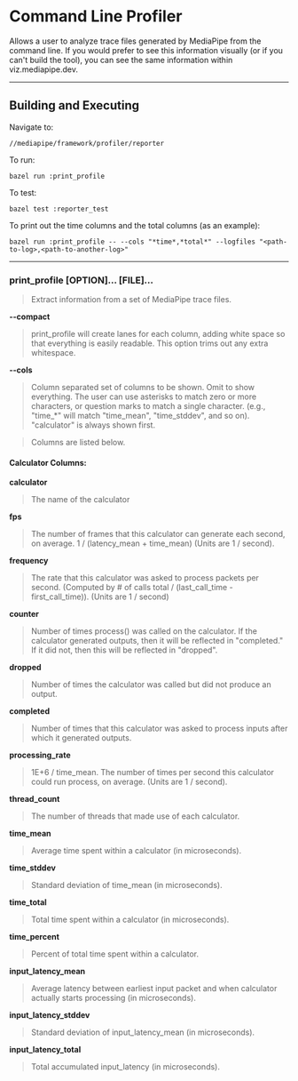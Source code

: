 # Command Line Profiler

Allows a user to analyze trace files generated by MediaPipe from the command
line. If you would prefer to see this information visually (or if you can't
build the tool), you can see the same information within viz.mediapipe.dev.

---

## Building and Executing

Navigate to:

    //mediapipe/framework/profiler/reporter

To run:

    bazel run :print_profile

To test:

    bazel test :reporter_test

To print out the time columns and the total columns (as an example):

    bazel run :print_profile -- --cols "*time*,*total*" --logfiles "<path-to-log>,<path-to-another-log>"


---

### print_profile [OPTION]... [FILE]...
> Extract information from a set of MediaPipe trace files.

**--compact**
> print_profile will create lanes for each column, adding white space so that
everything is easily readable. This option trims out any extra whitespace.

**--cols**
> Column separated set of columns to be shown. Omit to show everything. The user
can use asterisks to match zero or more characters, or question marks to match a
single character. (e.g., "time_*" will match "time_mean", "time_stddev", and so
on).  "calculator" is always shown first.

> Columns are listed below.

#### Calculator Columns:

**calculator**
> The name of the calculator

**fps**
> The number of frames that this calculator can generate each second, on
average. 1 / (latency_mean + time_mean) (Units are 1 / second).

**frequency**

> The rate that this calculator was asked to process packets per second.
(Computed by # of calls total / (last_call_time - first_call_time)).  (Units are
1 / second)

**counter**
> Number of times process() was called on the calculator. If the calculator
generated outputs, then it will be reflected in "completed." If it did not, then
this will be reflected in "dropped".

**dropped**
> Number of times the calculator was called but did not produce an output.

**completed**
> Number of times that this calculator was asked to process inputs after which
it generated outputs.

**processing_rate**
> 1E+6 / time_mean.  The number of times per second this calculator could run
process, on average.  (Units are 1 / second).

**thread_count**
> The number of threads that made use of each calculator.

**time_mean**
> Average time spent within a calculator (in microseconds).

**time_stddev**
> Standard deviation of time_mean (in microseconds).

**time_total**
> Total time spent within a calculator (in microseconds).

**time_percent**
> Percent of total time spent within a calculator.

**input_latency_mean**
> Average latency between earliest input packet and when calculator actually
starts processing (in microseconds).

**input_latency_stddev**
> Standard deviation of input_latency_mean (in microseconds).

**input_latency_total**
> Total accumulated input_latency (in microseconds).
